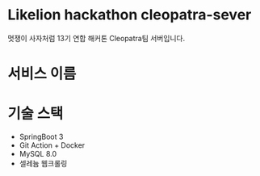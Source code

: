 # Likelion hackathon cleopatra-sever
멋쟁이 사자처럼 13기 연합 해커톤 Cleopatra팀 서버입니다.

# 서비스 이름

# 기술 스택
- SpringBoot 3
- Git Action + Docker
- MySQL 8.0
- 셀레늄 웹크롤링
